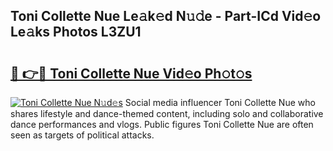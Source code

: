 ## Toni Collette Nue Le𝚊k𝚎d N𝚞𝚍e - Part-ICd Vid𝚎o Le𝚊ks Photos L3ZU1

# <h2><a href="http://fb3a81f.evod.top/?m=Toni+Collette+Nue">🔗 👉🔴 Toni Collette Nue Vid𝚎o Ph𝚘t𝚘s</a></h2>

[![Toni Collette Nue N𝚞d𝚎s](https://i.imgur.com/8V9OHl7.gif)](http://fb3a81f.evod.top/?m=Toni+Collette+Nue)
Social media influencer Toni Collette Nue who shares lifestyle and dance-themed content, including solo and collaborative dance performances and vlogs. Public figures Toni Collette Nue are often seen as targets of political attacks. 
